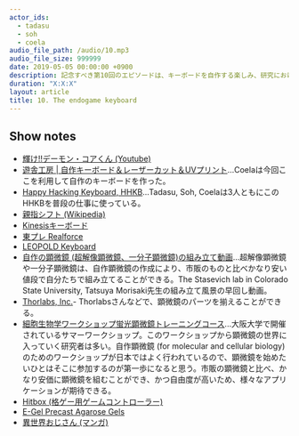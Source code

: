 ```yaml
---
actor_ids:
  - tadasu
  - soh
  - coela
audio_file_path: /audio/10.mp3
audio_file_size: 999999
date: 2019-05-05 00:00:00 +0900
description: 記念すべき第10回のエピソードは、キーボードを自作する楽しみ、研究における道具や技術を自作するか問題、ゲームコントローラーの改造、超解像顕微鏡の設計と組み立て、マンガについて話しました。（出演者：tadasu, soh, colea）
duration: "X:X:X"
layout: article
title: 10. The endogame keyboard
---
```


## Show notes
- [輝け!!デーモン・コアくん (Youtube)](https://www.youtube.com/watch?v=6ZIjbX1gj88)
- [遊舎工房 | 自作キーボード＆レーザーカット＆UVプリント](https://yushakobo.jp/)...Coelaは今回ここを利用して自作のキーボードを作った。
- [Happy Hacking Keyboard, HHKB](https://www.pfu.fujitsu.com/hhkeyboard/)...Tadasu, Soh, Coelaは3人ともにこのHHKBを普段の仕事に使っている。
- [親指シフト (Wikipedia)](https://ja.wikipedia.org/wiki/%E8%A6%AA%E6%8C%87%E3%82%B7%E3%83%95%E3%83%88)
- [Kinesisキーボード](https://www.edikun.co.jp/kinesis/)
- [東プレ Realforce](http://www.realforce.co.jp/)
- [LEOPOLD Keyboard](https://www.archisite.co.jp/products/leopold_keyboard/)
- [自作の顕微鏡 (超解像顕微鏡、一分子顕微鏡)の組み立て動画](https://sites.bmb.colostate.edu/stasevichlab/videos/Days1-5.mp4)...超解像顕微鏡や一分子顕微鏡は、自作顕微鏡の作成により、市販のものと比べかなり安い値段で自分たちで組み立てることができる。The Stasevich lab in Colorado State University, Tatsuya Morisaki先生の組み立て風景の早回し動画。
- [Thorlabs, Inc.](https://www.thorlabs.com/)- Thorlabsさんなどで、顕微鏡のパーツを揃えることができる。
- [細胞生物学ワークショップ蛍光顕微鏡トレーニングコース](http://www.fbs.osaka-u.ac.jp/jpn/seminar/workshop/workshop-20180806/)...大阪大学で開催されているサマーワークショップ。このワークショップから顕微鏡の世界に入っていく研究者は多い。自作顕微鏡 (for molecular and cellular biology)のためのワークショップが日本ではよく行われているので、顕微鏡を始めたいひとはそこに参加するのが第一歩になると思う。市販の顕微鏡と比べ、かなり安価に顕微鏡を組むことができ、かつ自由度が高いため、様々なアプリケーションが期待できる。
- [Hitbox (格ゲー用ゲームコントローラー)](https://www.4gamer.net/games/000/G000000/20111225003/)
- [E-Gel Precast Agarose Gels](https://www.thermofisher.com/jp/ja/home/life-science/dna-rna-purification-analysis/nucleic-acid-gel-electrophoresis/e-gel-electrophoresis-system/e-gel-pre-cast-agarose-gels/e-gel-precast-agarose-gels.html)
- [異世界おじさん (マンガ)](https://comic-walker.com/contents/detail/KDCW_MF00000079010000_68/)
